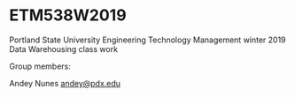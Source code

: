 # ETM538W2019
Portland State University Engineering Technology Management winter 2019 Data Warehousing class work

Group members:

Andey Nunes <andey@pdx.edu>

